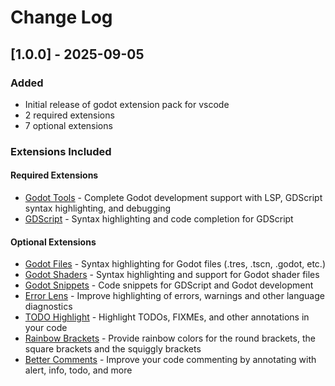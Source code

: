# Change Log

## [1.0.0] - 2025-09-05

### Added

- Initial release of godot extension pack for vscode
- 2 required extensions
- 7 optional extensions

### Extensions Included

#### Required Extensions

- [Godot Tools](https://marketplace.visualstudio.com/items?itemName=geequlim.godot-tools) - Complete Godot development support with LSP, GDScript syntax highlighting, and debugging
- [GDScript](https://marketplace.visualstudio.com/items?itemName=jjkim.gdscript) - Syntax highlighting and code completion for GDScript

#### Optional Extensions

- [Godot Files](https://marketplace.visualstudio.com/items?itemName=alfish.godot-files) - Syntax highlighting for Godot files (.tres, .tscn, .godot, etc.)
- [Godot Shaders](https://marketplace.visualstudio.com/items?itemName=arkii.godot-shaders) - Syntax highlighting and support for Godot shader files
- [Godot Snippets](https://marketplace.visualstudio.com/items?itemName=razoric.gdscript-snippets) - Code snippets for GDScript and Godot development
- [Error Lens](https://marketplace.visualstudio.com/items?itemName=usernamehw.errorlens) - Improve highlighting of errors, warnings and other language diagnostics
- [TODO Highlight](https://marketplace.visualstudio.com/items?itemName=wayou.vscode-todo-highlight) - Highlight TODOs, FIXMEs, and other annotations in your code
- [Rainbow Brackets](https://marketplace.visualstudio.com/items?itemName=2gua.rainbow-brackets) - Provide rainbow colors for the round brackets, the square brackets and the squiggly brackets
- [Better Comments](https://marketplace.visualstudio.com/items?itemName=aaron-bond.better-comments) - Improve your code commenting by annotating with alert, info, todo, and more
